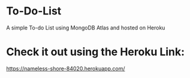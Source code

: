 # To-Do-List
A simple To-do List using MongoDB Atlas and hosted on Heroku  

# Check it out using the Heroku Link:
https://nameless-shore-84020.herokuapp.com/


